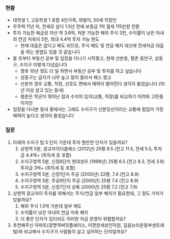 ### 현황

* 대학생 1, 고등학생 1 포함 4인가족, 외벌이, 50세 직장인
* 무주택 11년 차, 전세로 살다 1.5년 전에 보증금 1억 월세 115만원 전환
* 투자 가능한 예금성 자산 약 3.6억, 처분 가능한 해외 주식 3천, 수익률이 낮은 아내의 연금 저축이 5천, 최대 4.4억 투자 가능 한도
  * 현재 대출은 없다고 봐도 되므로, 주식 매도 및  연금 해지 대신에 전세자금 대출을 하는 방법도 있을 것 같습니다
* 올 초부터 부동산 공부 및 임장을 다니기 시작했고, 현재 산본동, 평촌 동안구, 성동구, 수지구 이렇게 다녔습니다
  * 향후 10년 정도 더 일 하면서 부동산 공부 및 투자를 하고 싶습니다
  * 성동구는 급지가 너무 높고 많이 올라서 패스 했고
  * 산본의 경우 교통, 직장, 선호도 면에서 매력이 떨어진다 생각이 들었습니다 (10년 이상 살고 있는 동네)
  * 평촌은 학군이 뛰어난 점과 수지의 입지(교통, 직장)를 비교하기 어려워 고민중이지만
* 임장을 다녀본 동네 중에서는 그래도 수지구가 신분당선이라는 교통에 힘입어 가장 매력이 높다고 생각이 들었습니다

### 질문

1. 아래의 수지구 탑 5 단지 가운데 투자 할만한 단지가 있을까요?
   1. 상현역 5분, 광교자이더클래스 (2012년) 25평 9.5 (전고 11.5, 전세 5.5, 투자금 4.4억+ (취득세 등 포함)
   2. 수지구청역 5분, 신정8단지 현대성우 (1999년) 25평 6.5 (전고 8.3, 전세 3.8) 투자금 3억+ (취득세 등 포함)
   3. 수지구청역 5분, 신정1단지 주공 (2000년) 22평, 7.4 (전고 8.9)
   4. 수지구청역 5분, 주공9단지 주공 (2000년) 25평 7.4 (전고 8.9)
   5. 수지구청역 5분, 신정7단지 상록 (2000년) 25평 7.2 (전고 7.9)
2. 상현역 광교자이 투자를 위해서는 주식/연금 일부 해지가 필요한데, 그 정도 가치가 있을까요?
   1. 해외 주식 1.5억 가운데 일부 매도
   2. 수익률이 낮은 아내의 연금 저축 해지
   3. 더 좋은 단지가 있더라도 이러한 자금 운영이 위험할까요?
3. 추천해주신 아파트(광명역써밋플레이스, 이편한세상인덕원, 길음뉴타운동부센트레빌)와 비교해서 수지구가 사람들이 살고 싶어하는 단지일까요?